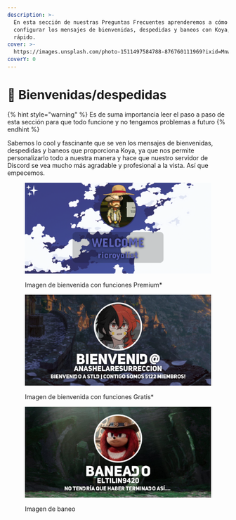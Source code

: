 ```yaml
---
description: >-
  En esta sección de nuestras Preguntas Frecuentes aprenderemos a cómo
  configurar los mensajes de bienvenidas, despedidas y baneos con Koya, fácil y
  rápido.
cover: >-
  https://images.unsplash.com/photo-1511497584788-876760111969?ixid=MnwxMjA3fDB8MHxwaG90by1wYWdlfHx8fGVufDB8fHx8&ixlib=rb-1.2.1&auto=format&fit=crop&w=3432&q=80
coverY: 0
---
```


# 👋 Bienvenidas/despedidas

{% hint style="warning" %}
Es de suma importancia leer el paso a paso de esta sección para que todo funcione y no tengamos problemas a futuro
{% endhint %}

Sabemos lo cool y fascinante que se ven los mensajes de bienvenidas, despedidas y baneos que proporciona Koya, ya que nos permite personalizarlo todo a nuestra manera y hace que nuestro servidor de Discord se vea mucho más agradable y profesional a la vista. Así que empecemos.

<figure><img src="../../.gitbook/assets/welcome.png" alt=""><figcaption><p>Imagen de bienvenida con funciones Premium*</p></figcaption></figure>

<figure><img src="../../.gitbook/assets/welcome (2).png" alt=""><figcaption><p>Imagen de bienvenida con funciones Gratis*</p></figcaption></figure>

<figure><img src="../../.gitbook/assets/banned.png" alt=""><figcaption><p>Imagen de baneo</p></figcaption></figure>
